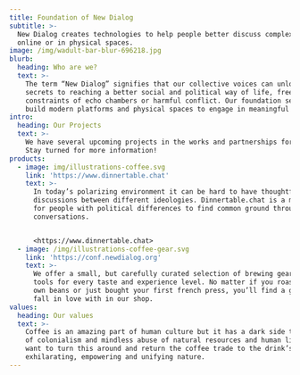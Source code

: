 ```yaml
---
title: Foundation of New Dialog
subtitle: >-
  New Dialog creates technologies to help people better discuss complex topics
  online or in physical spaces.
image: /img/wadult-bar-blur-696218.jpg
blurb:
  heading: Who are we?
  text: >-
    The term “New Dialog” signifies that our collective voices can unlock the
    secrets to reaching a better social and political way of life, free from the
    constraints of echo chambers or harmful conflict. Our foundation seeks to
    build modern platforms and physical spaces to engage in meaningful dialog.
intro:
  heading: Our Projects
  text: >-
    We have several upcoming projects in the works and partnerships forming.
    Stay turned for more information!
products:
  - image: img/illustrations-coffee.svg
    link: 'https://www.dinnertable.chat'
    text: >-
      In today’s polarizing environment it can be hard to have thoughtful
      discussions between different ideologies. Dinnertable.chat is a matchmaker
      for people with political differences to find common ground through live
      conversations.


      <https://www.dinnertable.chat>
  - image: /img/illustrations-coffee-gear.svg
    link: 'https://conf.newdialog.org'
    text: >-
      We offer a small, but carefully curated selection of brewing gear and
      tools for every taste and experience level. No matter if you roast your
      own beans or just bought your first french press, you’ll find a gadget to
      fall in love with in our shop.
values:
  heading: Our values
  text: >-
    Coffee is an amazing part of human culture but it has a dark side too – one
    of colonialism and mindless abuse of natural resources and human lives. We
    want to turn this around and return the coffee trade to the drink’s
    exhilarating, empowering and unifying nature.
---
```


